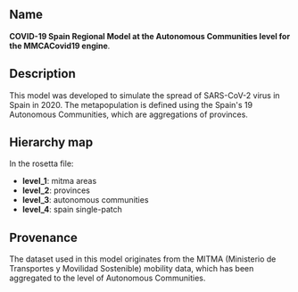 ## Name

**COVID-19 Spain Regional Model at the Autonomous Communities level for the MMCACovid19 engine**.

## Description

This model was developed to simulate the spread of SARS-CoV-2 virus in Spain in 2020. The metapopulation is defined using the Spain's 19 Autonomous Communities, which are aggregations of provinces.

## Hierarchy map

In the rosetta file:

- **level_1**: mitma areas  
- **level_2**: provinces  
- **level_3**: autonomous communities  
- **level_4**: spain single-patch  

## Provenance

The dataset used in this model originates from the MITMA (Ministerio de Transportes y Movilidad Sostenible) mobility data, which has been aggregated to the level of Autonomous Communities.
